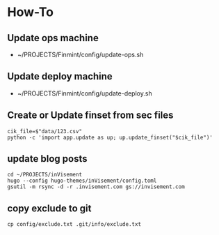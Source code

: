 # How-To

## Update ops machine
- ~/PROJECTS/Finmint/config/update-ops.sh

## Update deploy machine
- ~/PROJECTS/Finmint/config/update-deploy.sh

## Create or Update finset from sec files
    cik_file=$"data/123.csv"
    python -c 'import app.update as up; up.update_finset("$cik_file")'


## update blog posts
    cd ~/PROJECTS/inVisement
    hugo --config hugo-themes/inVisement/config.toml
    gsutil -m rsync -d -r .invisement.com gs://invisement.com
    
## copy exclude to git
    cp config/exclude.txt .git/info/exclude.txt



